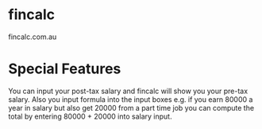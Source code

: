 # fincalc
fincalc.com.au

# Special Features
You can input your post-tax salary and fincalc will show you your pre-tax salary. Also you input formula into the input boxes e.g. if you earn 80000 a year in salary but also get 20000 from a part time job you can compute the total by entering 80000 + 20000 into salary input.
